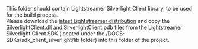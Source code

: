 This folder should contain Lightstreamer Silverlight Client library, to be used for the build process.<br>
Please download the [latest Lightstreamer distribution](http://www.lightstreamer.com/download) and copy the SilverlightClient.dll and SilverlightClient.pdb files from the Lightstreamer Silverlight Client SDK (located under the /DOCS-SDKs/sdk_client_silverlight/lib folder) into this folder of the project.
